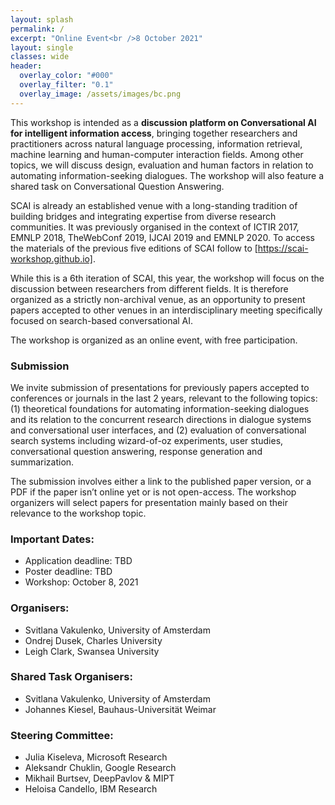 ```yaml
---
layout: splash
permalink: /
excerpt: "Online Event<br />8 October 2021"
layout: single
classes: wide
header:
  overlay_color: "#000"
  overlay_filter: "0.1"
  overlay_image: /assets/images/bc.png
---
```



<!-- ### Workshop overview: -->

This workshop is intended as a **discussion platform on Conversational AI for intelligent information access**, bringing together researchers and practitioners across natural language processing, information retrieval, machine learning and human-computer interaction fields. Among other topics, we will discuss design, evaluation and human factors in relation to automating information-seeking dialogues. The workshop will also feature a shared task on Conversational Question Answering.

SCAI is already an established venue with a long-standing tradition of building bridges and integrating expertise from diverse research communities. It was previously organised in the context of ICTIR 2017, EMNLP 2018, TheWebConf 2019, IJCAI 2019 and EMNLP 2020. To access the materials of the previous five editions of SCAI follow to [https://scai-workshop.github.io].

While this is a 6th iteration of SCAI, this year, the workshop will focus on the discussion between researchers from different fields. It is therefore organized as a strictly non-archival venue, as an opportunity to present papers accepted to other venues in an interdisciplinary meeting specifically focused on search-based conversational AI.

The workshop is organized as an online event, with free participation.



### Submission

We invite submission of presentations for previously papers accepted to conferences or journals in the last 2 years, relevant to the following topics: (1) theoretical foundations for automating information-seeking dialogues and its relation to the concurrent research directions in dialogue systems and conversational user interfaces, and (2) evaluation of conversational search systems including wizard-of-oz experiments, user studies, conversational question answering, response generation and summarization.

The submission involves either a link to the published paper version, or a PDF if the paper isn’t online yet or is not open-access. The workshop organizers will select papers for presentation mainly based on their relevance to the workshop topic.

### Important Dates:

* Application deadline: TBD
* Poster deadline: TBD
* Workshop: October 8, 2021


<!-- ### Present Your Work:

TBD 

### Shared Task:

TBD -->


### Organisers:

* Svitlana Vakulenko, University of Amsterdam
* Ondrej Dusek, Charles University
* Leigh Clark, Swansea University

### Shared Task Organisers:

* Svitlana Vakulenko, University of Amsterdam
* Johannes Kiesel, Bauhaus-Universität Weimar

### Steering Committee:

* Julia Kiseleva, Microsoft Research
* Aleksandr Chuklin, Google Research
* Mikhail Burtsev, DeepPavlov & MIPT
* Heloisa Candello, IBM Research
